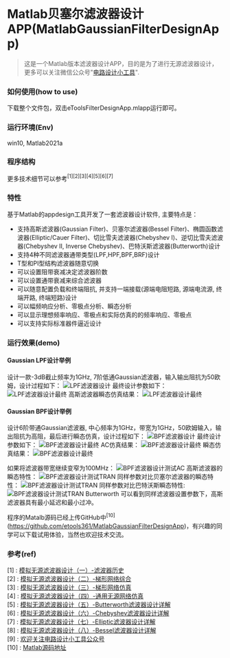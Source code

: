 # Matlab贝塞尔滤波器设计APP(MatlabGaussianFilterDesignApp)
> 这是一个Matlab版本滤波器设计APP，目的是为了进行无源滤波器设计，更多可以关注微信公众号"[电路设计小工具](https://mp.weixin.qq.com/s/fxfEnir-hU0YvF9_CWyI6g)".

### 如何使用(how to use)
下载整个文件包，双击eToolsFilterDesignApp.mlapp运行即可。

### 运行环境(Env)
win10, Matlab2021a


### 程序结构

更多技术细节可以参考$^{[1][2][3][4][5][6][7]}$

### 特性
基于Matlab的appdesign工具开发了一套滤波器设计软件, 主要特点是：
- 支持高斯滤波器(Gaussian Filter)、贝塞尔滤波器(Bessel Filter)、椭圆函数滤波器(Elliptic/Cauer Filter)、切比雪夫滤波器(Chebyshev I)、逆切比雪夫滤波器(Chebyshev II, Inverse Chebyshev)、巴特沃斯滤波器(Butterworth)设计
- 支持4种不同滤波器通带类型(LPF,HPF,BPF,BRF)设计
- T型和PI型结构滤波器随意切换
- 可以设置阻带衰减决定滤波器阶数
- 可以设置通带衰减来综合滤波器
- 可以随意配置负载和终端阻抗, 并支持一端接载(源端电阻短路, 源端电流源, 终端开路, 终端短路)设计
- 可以幅频响应分析、零极点分析、瞬态分析
- 可以显示理想频率响应、零极点和实际仿真的的频率响应、零极点
- 可以支持实际标准器件逼近设计

### 运行效果(demo)


#### Gaussian LPF设计举例
设计一款-3dB截止频率为1GHz, 7阶低通Gaussian滤波器，输入输出阻抗为50欧姆，设计过程如下：
![LPF滤波器设计](src/LPF_design_1GHz_Gaussian.gif)
最终设计参数如下：
![LPF滤波器设计最终](src/LPF_7th_Design_Final_Gaussian.png)
高斯滤波器瞬态仿真结果：
![LPF滤波器设计最终](src/LPF_7th_Design_Final_PZ_Gaussian.png)

#### Gaussian BPF设计举例
设计6阶带通Gaussian滤波器, 中心频率为1GHz，带宽为1GHz，50欧姆输入，输出阻抗为高阻，最后进行瞬态仿真，设计过程如下：
![BPF滤波器设计](src/BPF_design_1GHz_Gaussian.gif)
最终设计参数如下：
![BPF滤波器设计最终](src/BPF_7th_Design_Final_Gaussian.png)
AC仿真结果：
![BPF滤波器设计最终](src/BPF_7th_Design_Final_AC_Gaussian.png)
瞬态仿真结果：
![BPF滤波器设计最终](src/BPF_7th_Design_Final_TRAN_Gaussian.png)

如果将滤波器带宽继续变窄为100MHz：
![BPF滤波器设计测试AC](src/CF1G_BW100M_AC.png)
高斯滤波器的瞬态特性：
![BPF滤波器设计测试TRAN](src/CF1G_BW100M_TRAN_Gaussian.png)
同样参数对比贝塞尔滤波器的瞬态特性：
![BPF滤波器设计测试TRAN](src/CF1G_BW100M_TRAN_Bessel.png)
同样参数对比巴特沃斯瞬态特性:
![BPF滤波器设计测试TRAN Butterworth](src/CF1G_BW100M_TRAN_Butterworth.png)
可以看到同样滤波器设置参数下，高斯滤波器具有最小延迟和最小过冲。

程序的Matalb源码已经上传GitHub中$^{[10]}$(https://github.com/etools361/MatlabGaussianFilterDesignApp)，有兴趣的同学可以下载试用体验，当然也欢迎技术交流。


### 参考(ref)
[1] : [模拟无源滤波器设计（一）-滤波器历史](https://mp.weixin.qq.com/s/wNRHyBHpimjU90bymHp7JA) \
[2] : [模拟无源滤波器设计（二）-梯形网络综合](https://mp.weixin.qq.com/s/3GMQs4WDm683tdAXqyoOgQ) \
[3] : [模拟无源滤波器设计（三）-梯形网络仿真](https://mp.weixin.qq.com/s/nZFx7weLcO-WRKLbP0T4jQ) \
[4] : [模拟无源滤波器设计（四）-通用无源网络仿真](https://mp.weixin.qq.com/s/mllwGShvbh3TWdFRbp9LhQ) \
[5] : [模拟无源滤波器设计（五）-Butterworth滤波器设计详解](https://mp.weixin.qq.com/s/pIMPIh8ize49mxXG4SHT_w) \
[6] : [模拟无源滤波器设计（六）-Chebyshev滤波器设计详解](https://mp.weixin.qq.com/s/6b1HF81X93M9D4yfIAFROw) \
[7] : [模拟无源滤波器设计（七）-Elliptic滤波器设计详解](https://mp.weixin.qq.com/s/6b1HF81X93M9D4yfIAFROw) \
[8] : [模拟无源滤波器设计（八）-Bessel滤波器设计详解](https://mp.weixin.qq.com/s/PE0A3CqseqTcnJ01mNUlhw) \
[9] : [欢迎关注电路设计小工具公众号](https://mp.weixin.qq.com/s/fxfEnir-hU0YvF9_CWyI6g) \
[10] : [Matlab源码地址](https://github.com/etools361/MatlabGaussianFilterDesignApp)
